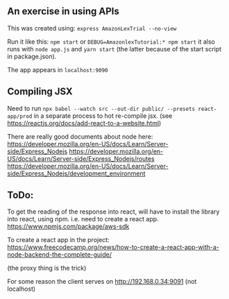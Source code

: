 An exercise in using APIs
-------------------------

This was created using:
  `express AmazonLexTrial --no-view`

Run it like this:
  `npm start`
or
  `DEBUG=AmazonlexTutorial:* npm start`
it also runs with `node app.js` and `yarn start` (the latter because of the start script in package.json).

The app appears in `localhost:9090`

Compiling JSX
-------------
Need to run `npx babel --watch src --out-dir public/ --presets react-app/prod` in a separate process to hot re-compile jsx.  (see https://reactjs.org/docs/add-react-to-a-website.html)

There are really good documents about node here:
https://developer.mozilla.org/en-US/docs/Learn/Server-side/Express_Nodejs
https://developer.mozilla.org/en-US/docs/Learn/Server-side/Express_Nodejs/routes
https://developer.mozilla.org/en-US/docs/Learn/Server-side/Express_Nodejs/development_environment

ToDo:
-----

To get the reading of the response into react, will have to install the library into react, using npm.  i.e. need to create a react app.  https://www.npmjs.com/package/aws-sdk

To create a react app in the project:
https://www.freecodecamp.org/news/how-to-create-a-react-app-with-a-node-backend-the-complete-guide/

(the proxy thing is the trick)

For some reason the client serves on http://192.168.0.34:9091  (not localhost)






